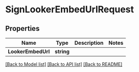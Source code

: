 # SignLookerEmbedUrlRequest

## Properties

Name | Type | Description | Notes
------------ | ------------- | ------------- | -------------
**LookerEmbedUrl** | **string** |  | 

[[Back to Model list]](../README.md#documentation-for-models) [[Back to API list]](../README.md#documentation-for-api-endpoints) [[Back to README]](../README.md)



